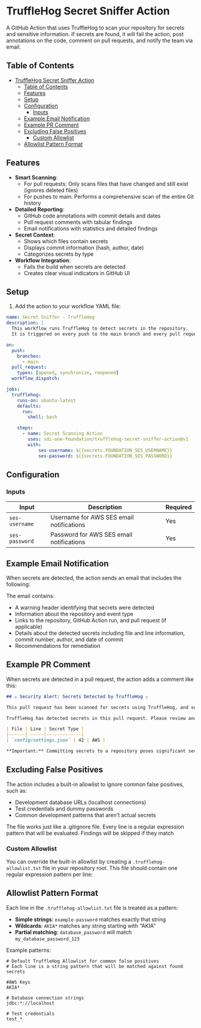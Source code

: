 # TruffleHog Secret Sniffer Action

A GitHub Action that uses TruffleHog to scan your repository for secrets and sensitive information. If secrets are found, it will fail the action, post annotations on the code, comment on pull requests, and notify the team via email.

## Table of Contents
- [TruffleHog Secret Sniffer Action](#trufflehog-secret-sniffer-action)
  - [Table of Contents](#table-of-contents)
  - [Features](#features)
  - [Setup](#setup)
  - [Configuration](#configuration)
    - [Inputs](#inputs)
  - [Example Email Notification](#example-email-notification)
  - [Example PR Comment](#example-pr-comment)
  - [Excluding False Positives](#excluding-false-positives)
    - [Custom Allowlist](#custom-allowlist)
  - [Allowlist Pattern Format](#allowlist-pattern-format)

## Features

- **Smart Scanning**:
  - For pull requests: Only scans files that have changed and still exist (ignores deleted files)
  - For pushes to main: Performs a comprehensive scan of the entire Git history
- **Detailed Reporting**:
  - GitHub code annotations with commit details and dates
  - Pull request comments with tabular findings
  - Email notifications with statistics and detailed findings
- **Secret Context**:
  - Shows which files contain secrets
  - Displays commit information (hash, author, date)
  - Categorizes secrets by type
- **Workflow Integration**:
  - Fails the build when secrets are detected
  - Creates clear visual indicators in GitHub UI

## Setup

1. Add the action to your workflow YAML file:

```yaml
name: Secret Sniffer - TruffleHog
description: |
  This workflow runs TruffleHog to detect secrets in the repository.
  It is triggered on every push to the main branch and every pull request.

on:
  push:
    branches:
      - main
  pull_request:
    types: [opened, synchronize, reopened]
  workflow_dispatch:

jobs:
  trufflehog:
    runs-on: ubuntu-latest
    defaults:
      run:
        shell: bash

    steps:
      - name: Secret Scanning Action
        uses: sdi-one-foundation/trufflehog-secret-sniffer-action@v1
        with:
            ses-username: ${{secrets.FOUNDATION_SES_USERNAME}}
            ses-password: ${{secrets.FOUNDATION_SES_PASSWORD}}
```

## Configuration

### Inputs

| Input | Description | Required |
|-------|-------------|----------|
| `ses-username` | Username for AWS SES email notifications | Yes |
| `ses-password` | Password for AWS SES email notifications | Yes |

## Example Email Notification

When secrets are detected, the action sends an email that includes the following:

The email contains:

- A warning header identifying that secrets were detected
- Information about the repository and event type
- Links to the repository, GitHub Action run, and pull request (if applicable)
- Details about the detected secrets including file and line information, commit number, author, and date of commit
- Recommendations for remediation

## Example PR Comment

When secrets are detected in a pull request, the action adds a comment like this:

```markdown
## ⚠️ Security Alert: Secrets Detected by TruffleHog ⚠️

This pull request has been scanned for secrets using TruffleHog, and sensitive information has been detected. Please review the findings below and take appropriate action to secure your repository.

TruffleHog has detected secrets in this pull request. Please review and remove any sensitive information.

| File | Line | Secret Type |
|------|------|-------------|
| `config/settings.json` | 42 | AWS |

**Important:** Committing secrets to a repository poses significant security risks. Please remove these secrets and consider them compromised.
```

## Excluding False Positives

The action includes a built-in allowlist to ignore common false positives, such as:

- Development database URLs (localhost connections)
- Test credentials and dummy passwords
- Common development patterns that aren't actual secrets

The file works just like a .gitignore file.  Every line is a regular expression pattern that will be evaluated.  Findings will be skipped if they match

### Custom Allowlist

You can override the built-in allowlist by creating a `.trufflehog-allowlist.txt` file in your repository root. This file should contain one regular expression pattern per line:

## Allowlist Pattern Format

Each line in the `.trufflehog-allowlist.txt` file is treated as a pattern:

- **Simple strings**: `example-password` matches exactly that string
- **Wildcards**: `AKIA*` matches any string starting with "AKIA"
- **Partial matching**: `database_password` will match `my_database_password_123`

Example patterns:

```
# Default TruffleHog Allowlist for common false positives
# Each line is a string pattern that will be matched against found secrets

#AWS Keys
AKIA*

# Database connection strings
jdbc:*://localhost

# Test credentials
test_*
```

